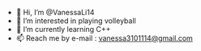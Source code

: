 - 👋 Hi, I’m @VanessaLi14
- 👀 I’m interested in playing volleyball
- 🌱 I’m currently learning C++
- 📫 Reach me by e-mail : vanessa3101114@gmail.com

<!---
VanessaLi14/VanessaLi14 is a ✨ special ✨ repository because its `README.md` (this file) appears on your GitHub profile.
You can click the Preview link to take a look at your changes.
--->
